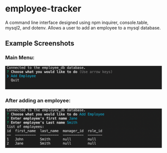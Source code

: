 # employee-tracker
A command line interface designed using npm inquirer, console.table, mysql2, and dotenv. Allows a user to add an employee to a mysql database.

## Example Screenshots
### Main Menu:
![An image of the application in use.](./assets/ExampleImage.png)

### After adding an employee:
![An second image of the application in use.](./assets/ExampleImage2.png)